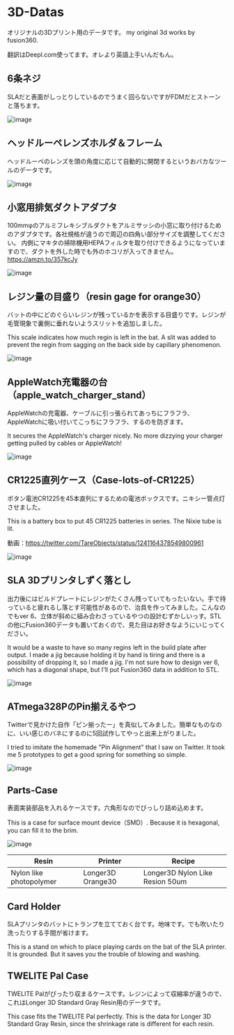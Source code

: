 # 3D-Datas

オリジナルの3Dプリント用のデータです。
my original 3d works by fusion360.

翻訳はDeepl.com使ってます。オレより英語上手いんだもん。

## 6条ネジ

SLAだと表面がしっとりしているのでうまく回らないですがFDMだとストーンと落ちます。

![image](6-thread-screw/6thread-screw.png)

## ヘッドルーペレンズホルダ＆フレーム

ヘッドルーペのレンズを頭の角度に応じて自動的に開閉するというおバカなツールのデータです。

![image](autoheadloupe/image.png)


## 小窓用排気ダクトアダプタ

100mmφのアルミフレキシブルダクトをアルミサッシの小窓に取り付けるためのアダプタです。各社規格が違うので周辺の四角い部分サイズを調整してください。
内側にマキタの掃除機用HEPAフィルタを取り付けできるようになっていますので、ダクトを外した時でも外のホコリが入ってきません。
https://amzn.to/357kcJy

![image](ex-duct-with-makita-hepa-filter/IMG_2254.jpeg)


## レジン量の目盛り（resin gage for orange30）

バットの中にどのぐらいレジンが残っているかを表示する目盛りです。レジンが毛管現象で裏側に垂れないようスリットを追加しました。

This scale indicates how much regin is left in the bat. A slit was added to prevent the regin from sagging on the back side by capillary phenomenon.

![image](tank-gage/IMG_1644.jpg)

## AppleWatch充電器の台（apple_watch_charger_stand）

AppleWatchの充電器、ケーブルに引っ張られてあっちにフラフラ、AppleWatchに吸い付いてこっちにフラフラ、するのを防ぎます。

It secures the AppleWatch's charger nicely. No more dizzying your charger getting pulled by cables or AppleWatch!

![image](apple_watch_charger_stand/IMG_1652.jpg)

## CR1225直列ケース（Case-lots-of-CR1225）

ボタン電池CR1225を45本直列にするための電池ボックスです。ニキシー管点灯させました。

This is a battery box to put 45 CR1225 batteries in series. The Nixie tube is lit.

動画：https://twitter.com/TareObjects/status/1241164378549800961

![image](Case-lots-of-CR1225/IMG_1593.jpg)


## SLA 3Dプリンタしずく落とし

出力後にはビルドプレートにレジンがたくさん残っていてもったいない。手で持っていると疲れるし落とす可能性があるので、治具を作ってみました。こんなのでもver 6、立体が斜めに組み合わさっているやつの設計むずかしいっす。STLの他にFusion360データも置いておくので、見た目はお好きなようにいじってください。

It would be a waste to have so many regins left in the build plate after output. I made a jig because holding it by hand is tiring and there is a possibility of dropping it, so I made a jig. I'm not sure how to design ver 6, which has a diagonal shape, but I'll put Fusion360 data in addition to STL.

![image](dripstand/IMG_1527.jpg)

## ATmega328PのPin揃えるやつ

Twitterで見かけた自作「ピン揃ったー」を真似してみました。簡単なものなのに、いい感じのバネにするのに5回試作してやっと出来上がりました。

I tried to imitate the homemade "Pin Alignment" that I saw on Twitter. It took me 5 prototypes to get a good spring for something so simple.

![image](pin-sorotta/IMG_1457.jpg)

## Parts-Case

表面実装部品を入れるケースです。六角形なのでびっしり詰め込めます。

This is a case for surface mount device（SMD）. Because it is hexagonal, you can fill it to the brim.

![image](Parts-Case/IMG_0818.jpg)

| Resin | Printer | Recipe |
---|---|---
| Nylon like photopolymer | Longer3D Orange30 | Longer3D Nylon Like Resion 50um |

## Card Holder

SLAプリンタのバットにトランプを立てておく台です。地味です。でも吹いたり洗ったりする手間が省けます。

This is a stand on which to place playing cards on the bat of the SLA printer. It is grounded. But it saves you the trouble of blowing and washing.

## TWELITE Pal Case

TWELITE Palがぴったり収まるケースです。レジンによって収縮率が違うので、これはLonger 3D Standard Gray Resin用のデータです。

This case fits the TWELITE Pal perfectly. This is the data for Longer 3D Standard Gray Resin, since the shrinkage rate is different for each resin.
